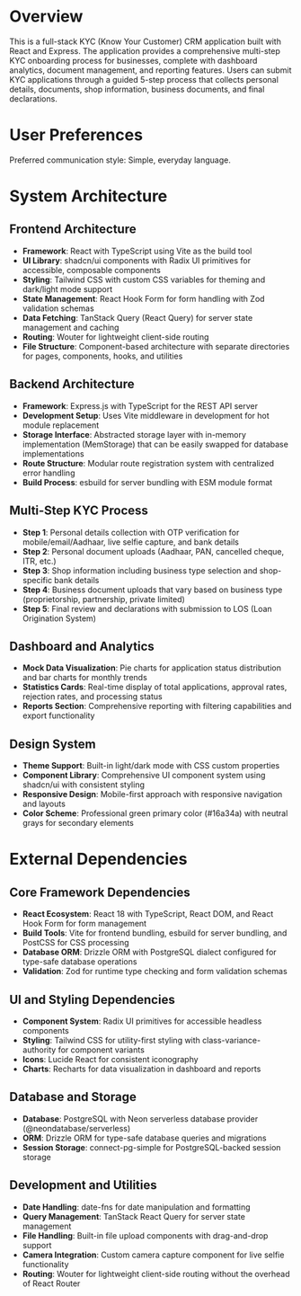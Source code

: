 # Overview

This is a full-stack KYC (Know Your Customer) CRM application built with React and Express. The application provides a comprehensive multi-step KYC onboarding process for businesses, complete with dashboard analytics, document management, and reporting features. Users can submit KYC applications through a guided 5-step process that collects personal details, documents, shop information, business documents, and final declarations.

# User Preferences

Preferred communication style: Simple, everyday language.

# System Architecture

## Frontend Architecture
- **Framework**: React with TypeScript using Vite as the build tool
- **UI Library**: shadcn/ui components with Radix UI primitives for accessible, composable components
- **Styling**: Tailwind CSS with custom CSS variables for theming and dark/light mode support
- **State Management**: React Hook Form for form handling with Zod validation schemas
- **Data Fetching**: TanStack Query (React Query) for server state management and caching
- **Routing**: Wouter for lightweight client-side routing
- **File Structure**: Component-based architecture with separate directories for pages, components, hooks, and utilities

## Backend Architecture
- **Framework**: Express.js with TypeScript for the REST API server
- **Development Setup**: Uses Vite middleware in development for hot module replacement
- **Storage Interface**: Abstracted storage layer with in-memory implementation (MemStorage) that can be easily swapped for database implementations
- **Route Structure**: Modular route registration system with centralized error handling
- **Build Process**: esbuild for server bundling with ESM module format

## Multi-Step KYC Process
- **Step 1**: Personal details collection with OTP verification for mobile/email/Aadhaar, live selfie capture, and bank details
- **Step 2**: Personal document uploads (Aadhaar, PAN, cancelled cheque, ITR, etc.)
- **Step 3**: Shop information including business type selection and shop-specific bank details
- **Step 4**: Business document uploads that vary based on business type (proprietorship, partnership, private limited)
- **Step 5**: Final review and declarations with submission to LOS (Loan Origination System)

## Dashboard and Analytics
- **Mock Data Visualization**: Pie charts for application status distribution and bar charts for monthly trends
- **Statistics Cards**: Real-time display of total applications, approval rates, rejection rates, and processing status
- **Reports Section**: Comprehensive reporting with filtering capabilities and export functionality

## Design System
- **Theme Support**: Built-in light/dark mode with CSS custom properties
- **Component Library**: Comprehensive UI component system using shadcn/ui with consistent styling
- **Responsive Design**: Mobile-first approach with responsive navigation and layouts
- **Color Scheme**: Professional green primary color (#16a34a) with neutral grays for secondary elements

# External Dependencies

## Core Framework Dependencies
- **React Ecosystem**: React 18 with TypeScript, React DOM, and React Hook Form for form management
- **Build Tools**: Vite for frontend bundling, esbuild for server bundling, and PostCSS for CSS processing
- **Database ORM**: Drizzle ORM with PostgreSQL dialect configured for type-safe database operations
- **Validation**: Zod for runtime type checking and form validation schemas

## UI and Styling Dependencies
- **Component System**: Radix UI primitives for accessible headless components
- **Styling**: Tailwind CSS for utility-first styling with class-variance-authority for component variants
- **Icons**: Lucide React for consistent iconography
- **Charts**: Recharts for data visualization in dashboard and reports

## Database and Storage
- **Database**: PostgreSQL with Neon serverless database provider (@neondatabase/serverless)
- **ORM**: Drizzle ORM for type-safe database queries and migrations
- **Session Storage**: connect-pg-simple for PostgreSQL-backed session storage

## Development and Utilities
- **Date Handling**: date-fns for date manipulation and formatting
- **Query Management**: TanStack React Query for server state management
- **File Handling**: Built-in file upload components with drag-and-drop support
- **Camera Integration**: Custom camera capture component for live selfie functionality
- **Routing**: Wouter for lightweight client-side routing without the overhead of React Router